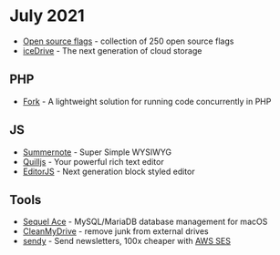 # July 2021

* [Open source flags](https://flagpack.xyz/) - collection of 250 open source flags
* [iceDrive](https://icedrive.net/) - The next generation of cloud storage

## PHP

* [Fork](https://github.com/spatie/fork) - A lightweight solution for running code concurrently in PHP

## JS

* [Summernote](https://summernote.org/) - Super Simple WYSIWYG
* [Quilljs](https://quilljs.com/) - Your powerful rich text editor
* [EditorJS](https://editorjs.io/) - Next generation block styled editor

## Tools

* [Sequel Ace](https://github.com/Sequel-Ace/Sequel-Ace) - MySQL/MariaDB database management for macOS
* [CleanMyDrive](https://macpaw.com/cleanmydrive) - remove junk from external drives
* [sendy](https://sendy.co/) - Send newsletters, 100x cheaper with [AWS SES](https://aws.amazon.com/ses/)